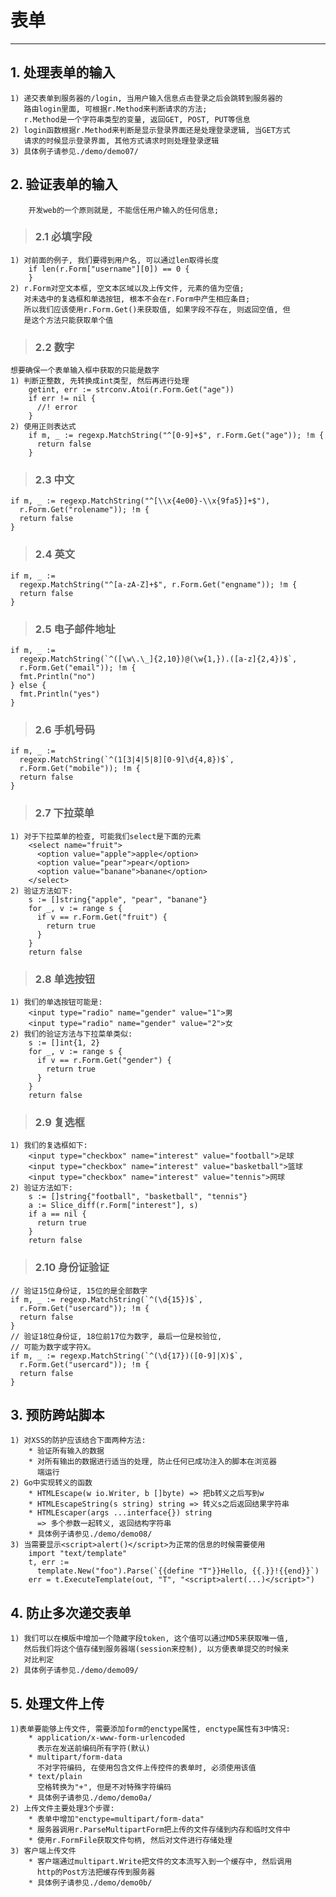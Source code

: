 # **表单** #
***


## **1. 处理表单的输入** ##
    1) 递交表单到服务器的/login, 当用户输入信息点击登录之后会跳转到服务器的
       路由login里面, 可根据r.Method来判断请求的方法; 
       r.Method是一个字符串类型的变量, 返回GET, POST, PUT等信息
    2) login函数根据r.Method来判断是显示登录界面还是处理登录逻辑, 当GET方式
       请求的时候显示登录界面, 其他方式请求时则处理登录逻辑
    3) 具体例子请参见./demo/demo07/




## **2. 验证表单的输入** ##
        开发web的一个原则就是, 不能信任用户输入的任何信息;
> ### **2.1 必填字段** ###
    1) 对前面的例子, 我们要得到用户名, 可以通过len取得长度
        if len(r.Form["username"][0]) == 0 {
        }
    2) r.Form对空文本框, 空文本区域以及上传文件, 元素的值为空值; 
       对未选中的复选框和单选按钮, 根本不会在r.Form中产生相应条目;
       所以我们应该使用r.Form.Get()来获取值, 如果字段不存在, 则返回空值, 但
       是这个方法只能获取单个值
> ### **2.2 数字** ###
    想要确保一个表单输入框中获取的只能是数字
    1) 判断正整数, 先转换成int类型, 然后再进行处理
        getint, err := strconv.Atoi(r.Form.Get("age"))
        if err != nil {
          //! error
        }
    2) 使用正则表达式
        if m, _ := regexp.MatchString("^[0-9]+$", r.Form.Get("age")); !m {
          return false
        }
> ### **2.3 中文** ###
    if m, _ := regexp.MatchString("^[\\x{4e00}-\\x{9fa5}]+$"), 
      r.Form.Get("rolename")); !m {
      return false  
    }
> ### **2.4 英文** ###
    if m, _ := 
      regexp.MatchString("^[a-zA-Z]+$", r.Form.Get("engname")); !m {
      return false
    }
> ### **2.5 电子邮件地址** ###
    if m, _ := 
      regexp.MatchString(`^([\w\.\_]{2,10})@(\w{1,}).([a-z]{2,4})$`, 
      r.Form.Get("email")); !m {
      fmt.Println("no")
    } else {
      fmt.Println("yes")
    }
> ### **2.6 手机号码** ###
    if m, _ := 
      regexp.MatchString(`^(1[3|4|5|8][0-9]\d{4,8})$`, 
      r.Form.Get("mobile")); !m {
      return false
    }
> ### **2.7 下拉菜单** ###
    1) 对于下拉菜单的检查, 可能我们select是下面的元素
        <select name="fruit">
          <option value="apple">apple</option>
          <option value="pear">pear</option>
          <option value="banane">banane</option>
        </select>
    2) 验证方法如下:
        s := []string{"apple", "pear", "banane"}
        for _, v := range s {
          if v == r.Form.Get("fruit") {
            return true
          }
        }
        return false
> ### **2.8 单选按钮** ###
    1) 我们的单选按钮可能是:
        <input type="radio" name="gender" value="1">男
        <input type="radio" name="gender" value="2">女
    2) 我们的验证方法与下拉菜单类似:
        s := []int{1, 2}
        for _, v := range s {
          if v == r.Form.Get("gender") {
            return true
          }
        }
        return false 
> ### **2.9 复选框** ###
    1) 我们的复选框如下:
        <input type="checkbox" name="interest" value="football">足球
        <input type="checkbox" name="interest" value="basketball">篮球
        <input type="checkbox" name="interest" value="tennis">网球
    2) 验证方法如下:
        s := []string{"football", "basketball", "tennis"}
        a := Slice_diff(r.Form["interest"], s)
        if a == nil {
          return true
        }
        return false
> ### **2.10 身份证验证** ###
    // 验证15位身份证, 15位的是全部数字
    if m, _ := regexp.MatchString(`^(\d{15})$`, 
      r.Form.Get("usercard")); !m {
      return false
    }
    // 验证18位身份证, 18位前17位为数字, 最后一位是校验位, 
    // 可能为数字或字符X。
    if m, _ := regexp.MatchString(`^(\d{17})([0-9]|X)$`, 
      r.Form.Get("usercard")); !m {
      return false
    }



## **3. 预防跨站脚本** ##
    1) 对XSS的防护应该结合下面两种方法:
        * 验证所有输入的数据
        * 对所有输出的数据进行适当的处理, 防止任何已成功注入的脚本在浏览器
          端运行
    2) Go中实现转义的函数
        * HTMLEscape(w io.Writer, b []byte) => 把b转义之后写到w 
        * HTMLEscapeString(s string) string => 转义s之后返回结果字符串
        * HTMLEscaper(args ...interface{}) string 
          => 多个参数一起转义, 返回结构字符串
        * 具体例子请参见./demo/demo08/
    3) 当需要显示<script>alert()</script>为正常的信息的时候需要使用
        import "text/template"
        t, err := 
          template.New("foo").Parse(`{{define "T"}}Hello, {{.}}!{{end}}`)
        err = t.ExecuteTemplate(out, "T", "<script>alert(...)</script>")




## **4. 防止多次递交表单** ##
    1) 我们可以在模版中增加一个隐藏字段token, 这个值可以通过MD5来获取唯一值,
       然后我们将这个值存储到服务器端(session来控制), 以方便表单提交的时候来
       对比判定
    2) 具体例子请参见./demo/demo09/



## **5. 处理文件上传** ##
    1)表单要能够上传文件, 需要添加form的enctype属性, enctype属性有3中情况:
        * application/x-www-form-urlencoded
          表示在发送前编码所有字符(默认)
        * multipart/form-data
          不对字符编码, 在使用包含文件上传控件的表单时, 必须使用该值
        * text/plain
          空格转换为"+", 但是不对特殊字符编码
        * 具体例子请参见./demo/demo0a/
    2) 上传文件主要处理3个步骤:
        * 表单中增加"enctype=multipart/form-data"
        * 服务器调用r.ParseMultipartForm把上传的文件存储到内存和临时文件中
        * 使用r.FormFile获取文件句柄, 然后对文件进行存储处理
    3) 客户端上传文件
        * 客户端通过multipart.Write把文件的文本流写入到一个缓存中, 然后调用
          http的Post方法把缓存传到服务器
        * 具体例子请参见./demo/demo0b/
